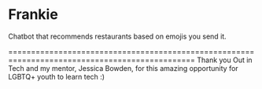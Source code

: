 # Frankie

Chatbot that recommends restaurants based on emojis you send it.

===============================================================================================
Thank you Out in Tech and my mentor, Jessica Bowden, for this amazing opportunity for LGBTQ+ youth to learn tech :)

